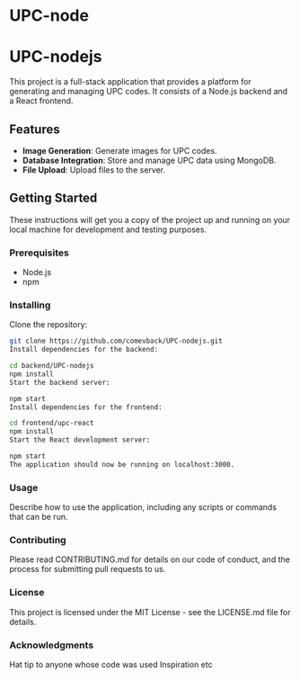# UPC-node

# UPC-nodejs

This project is a full-stack application that provides a platform for generating and managing UPC codes. It consists of a Node.js backend and a React frontend.

## Features

- **Image Generation**: Generate images for UPC codes.
- **Database Integration**: Store and manage UPC data using MongoDB.
- **File Upload**: Upload files to the server.

## Getting Started

These instructions will get you a copy of the project up and running on your local machine for development and testing purposes.

### Prerequisites

- Node.js
- npm

### Installing

Clone the repository:

```bash
git clone https://github.com/comevback/UPC-nodejs.git
Install dependencies for the backend:

cd backend/UPC-nodejs
npm install
Start the backend server:

npm start
Install dependencies for the frontend:

cd frontend/upc-react
npm install
Start the React development server:

npm start
The application should now be running on localhost:3000.
```

### Usage

Describe how to use the application, including any scripts or commands that can be run.

### Contributing

Please read CONTRIBUTING.md for details on our code of conduct, and the process for submitting pull requests to us.

### License

This project is licensed under the MIT License - see the LICENSE.md file for details.

### Acknowledgments

Hat tip to anyone whose code was used Inspiration etc
